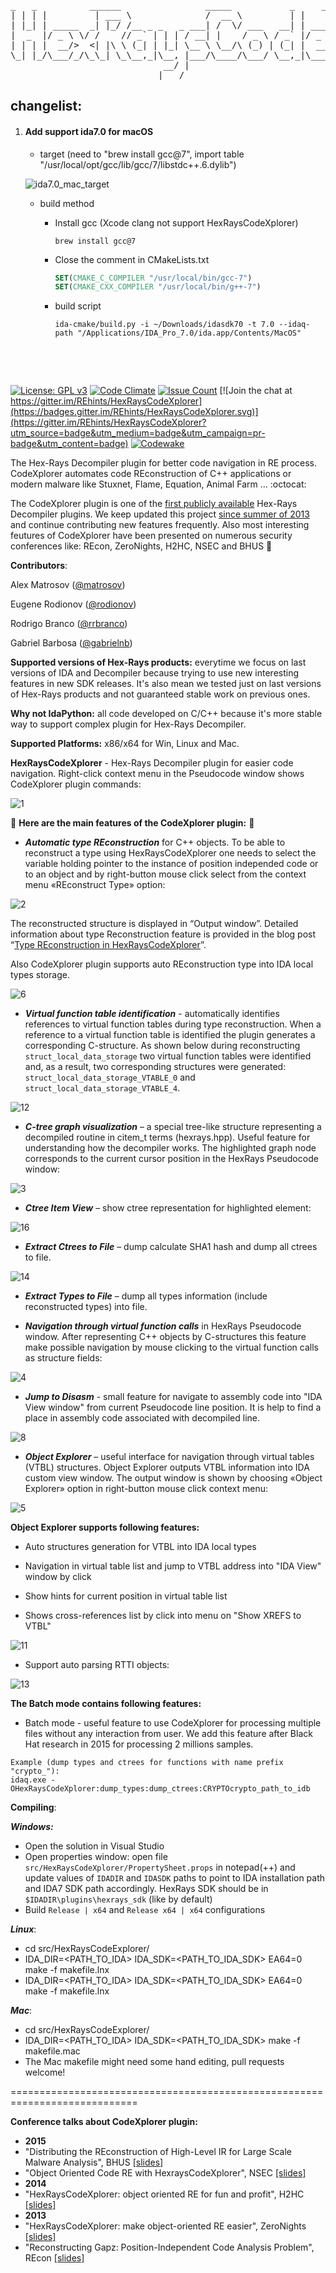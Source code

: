 <pre>
_   _          ______                _____           _     __   __      _
| | | |         | ___ \              /  __ \         | |    \ \ / /     | |                    
| |_| | _____  _| |_/ /__ _ _   _ ___| /  \/ ___   __| | ___ \ V / _ __ | | ___  _ __ ___ _ __ 
|  _  |/ _ \ \/ /    // _` | | | / __| |    / _ \ / _` |/ _ \/   \| '_ \| |/ _ \| '__/ _ \ '__|
| | | |  __/>  <| |\ \ (_| | |_| \__ \ \__/\ (_) | (_| |  __/ /^\ \ |_) | | (_) | | |  __/ |   
\_| |_/\___/_/\_\_| \_\__,_|\__, |___/\____/\___/ \__,_|\___\/   \/ .__/|_|\___/|_|  \___|_|   
                             __/ |                                | |                          
                            |___/                                 |_|</pre>

## changelist:
1. #### Add support ida7.0 for macOS

   - target (need to  "brew install gcc@7",  import table "/usr/local/opt/gcc/lib/gcc/7/libstdc++.6.dylib")

   ![ida7.0_mac_target](./img/ida7.0_mac_target.png)


   	- build method

      - Install gcc (Xcode clang not support HexRaysCodeXplorer)

        ```shell
        brew install gcc@7
        ```


      - Close the comment  in CMakeLists.txt

        ```cmake
        SET(CMAKE_C_COMPILER "/usr/local/bin/gcc-7")
        SET(CMAKE_CXX_COMPILER "/usr/local/bin/g++-7")
        ```
    
      - build script
    
        ```shell
        ida-cmake/build.py -i ~/Downloads/idasdk70 -t 7.0 --idaq-path "/Applications/IDA_Pro_7.0/ida.app/Contents/MacOS"
        ```
    
      ​
    
    ​

[![License: GPL v3](https://img.shields.io/badge/License-GPL%20v3-blue.svg)](http://www.gnu.org/licenses/gpl-3.0)
[![Code Climate](https://codeclimate.com/github/REhints/HexRaysCodeXplorer/badges/gpa.svg)](https://codeclimate.com/github/REhints/HexRaysCodeXplorer)
[![Issue Count](https://codeclimate.com/github/REhints/HexRaysCodeXplorer/badges/issue_count.svg)](https://codeclimate.com/github/REhints/HexRaysCodeXplorer)
[![Join the chat at https://gitter.im/REhints/HexRaysCodeXplorer](https://badges.gitter.im/REhints/HexRaysCodeXplorer.svg)](https://gitter.im/REhints/HexRaysCodeXplorer?utm_source=badge&utm_medium=badge&utm_campaign=pr-badge&utm_content=badge)
[![Codewake](https://www.codewake.com/badges/ask_question.svg)](https://www.codewake.com/p/hexrayscodexplorer)

The Hex-Rays Decompiler plugin for better code navigation in RE process. CodeXplorer automates code REconstruction of C++ applications or modern malware like Stuxnet, Flame, Equation, Animal Farm ... :octocat:

The CodeXplorer plugin is one of the [first publicly available](https://www.hex-rays.com/products/decompiler/manual/third_party.shtml) Hex-Rays Decompiler plugins. We keep updated this project [since summer of 2013](https://www.hex-rays.com/contests/2013/) and continue contributing new features frequently. Also most interesting feutures of CodeXplorer have been presented on numerous security conferences like: REcon, ZeroNights, H2HC, NSEC and BHUS :space_invader:

__Contributors__: 

Alex Matrosov ([@matrosov](https://github.com/matrosov))

Eugene Rodionov ([@rodionov](https://github.com/rodionov)) 

Rodrigo Branco ([@rrbranco](https://github.com/rrbranco))

Gabriel Barbosa ([@gabrielnb](https://github.com/gabrielnb))

__Supported versions of Hex-Rays products:__ everytime we focus on last versions of IDA and Decompiler because trying to use new interesting features in new SDK releases. It's also mean we tested just on last versions of Hex-Rays products and not guaranteed stable work on previous ones. 

__Why not IdaPython:__ all code developed on C/C++ because it's more stable way to support complex plugin for Hex-Rays Decompiler.

__Supported Platforms:__ x86/x64 for Win, Linux and Mac.

__HexRaysCodeXplorer__ - Hex-Rays Decompiler plugin for easier code navigation. Right-click context menu in the Pseudocode window shows CodeXplorer plugin commands: 

![1](img/1.jpg)

:gem: __Here are the main features of the CodeXplorer plugin:__ :gem:

* ***Automatic type REconstruction*** for C++ objects. To be able to reconstruct a type using HexRaysCodeXplorer one needs to select the variable holding pointer to the instance of position independed code or to an object and by right-button mouse click select from the context menu «REconstruct Type» option:

![2](img/2.png)

The reconstructed structure is displayed in “Output window”. Detailed information about type Reconstruction feature is provided in the blog post “[Type REconstruction in HexRaysCodeXplorer](http://rehints.com/2013-09-02-Type-REconstruction-in-HexRaysCodeXplorer.html)”.

Also CodeXplorer plugin supports auto REconstruction type into IDA local types storage.

![6](img/6.png)

* ***Virtual function table identification***  - automatically identifies references to virtual function tables during type reconstruction. When a reference to a virtual function table is identified the plugin generates a corresponding C-structure. As shown below during reconstructing `struct_local_data_storage` two virtual function tables were identified and, as a result, two corresponding structures were generated: `struct_local_data_storage_VTABLE_0` and `struct_local_data_storage_VTABLE_4`.

![12](img/12.png)

* ***C-tree graph visualization*** – a special tree-like structure representing a decompiled routine in citem_t terms (hexrays.hpp). Useful feature for understanding how the decompiler works. The highlighted graph node corresponds to the current cursor position in the HexRays Pseudocode window:

![3](img/3.png)

* ***Ctree Item View*** – show ctree representation for highlighted element:

![16](img/16.PNG)

* ***Extract Ctrees to File*** – dump calculate SHA1 hash and dump all ctrees to file. 

![14](img/14.PNG)

* ***Extract Types to File*** – dump all types information (include reconstructed types) into file.

* ***Navigation through virtual function calls*** in HexRays Pseudocode window. After representing C++ objects by C-structures this feature make possible navigation by mouse clicking to the virtual function calls as structure fields:

![4](img/4.png)

* ***Jump to Disasm*** - small feature for navigate to assembly code into "IDA View window" from current Pseudocode line position. It is help to find a place in assembly code associated with decompiled line. 

![8](img/8.png)

* ***Object Explorer*** – useful interface for navigation through virtual tables (VTBL) structures. Object Explorer outputs VTBL information into IDA custom view window. The output window is shown by choosing «Object Explorer» option in right-button mouse click context menu:

![5](img/5.png)

__Object Explorer supports following features:__
* Auto structures generation for VTBL into IDA local types

* Navigation in virtual table list and jump to VTBL address into "IDA View" window by click

* Show hints for current position in virtual table list

* Shows cross-references list by click into menu on "Show XREFS to VTBL"

![11](img/11.png)

* Support auto parsing RTTI objects:

![13](img/13.png)

__The Batch mode contains following features:__

* Batch mode - useful feature to use CodeXplorer for processing multiple files without any interaction from user. We add this feature after Black Hat research in 2015 for processing 2 millions samples.

```
Example (dump types and ctrees for functions with name prefix "crypto_"):
idaq.exe -OHexRaysCodeXplorer:dump_types:dump_ctrees:CRYPTOcrypto_path_to_idb
```

__Compiling__:

***Windows:*** 
* Open the solution in Visual Studio
* Open properties window: open file `src/HexRaysCodeXplorer/PropertySheet.props` in notepad(++) and update values of `IDADIR` and `IDASDK` paths to point to IDA installation path and IDA7 SDK path accordingly. HexRays SDK should be in `$IDADIR\plugins\hexrays_sdk` (like by default)
* Build `Release | x64` and `Release x64 | x64` configurations

***Linux***:
* cd src/HexRaysCodeExplorer/
* IDA_DIR=<PATH_TO_IDA> IDA_SDK=<PATH_TO_IDA_SDK> EA64=0 make -f makefile.lnx
* IDA_DIR=<PATH_TO_IDA> IDA_SDK=<PATH_TO_IDA_SDK> EA64=0 make -f makefile.lnx

***Mac***:
* cd src/HexRaysCodeExplorer/
* IDA_DIR=<PATH_TO_IDA> IDA_SDK=<PATH_TO_IDA_SDK> make -f makefile.mac
* The Mac makefile might need some hand editing, pull requests welcome!

============================================================================

__Conference talks about CodeXplorer plugin:__
* **2015**
 * "Distributing the REconstruction of High-Level IR for Large Scale Malware Analysis", BHUS [[slides]](https://github.com/REhints/Publications/blob/master/Conferences/BH'2015/BH_2015.pdf) 
 * "Object Oriented Code RE with HexraysCodeXplorer", NSEC [[slides]](https://github.com/REhints/Publications/raw/master/Conferences/Nsec'2015/nsec_2015.pdf)
* **2014**
 * "HexRaysCodeXplorer: object oriented RE for fun and profit", H2HC [[slides]](https://github.com/REhints/Publications/blob/master/Conferences/ZeroNights'2013/ZN_2013_pdf.pdf)
* **2013**
 * "HexRaysCodeXplorer: make object-oriented RE easier", ZeroNights [[slides]](https://github.com/REhints/Publications/blob/master/Conferences/ZeroNights'2013/ZN_2013_pdf.pdf)
 * "Reconstructing Gapz: Position-Independent Code Analysis Problem", REcon [[slides]](https://github.com/REhints/Publications/blob/master/Conferences/RECON'2013/RECON_2013.pdf)
